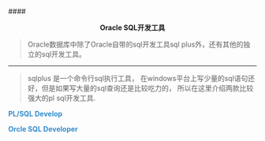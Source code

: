 ####<center><strong>Oracle SQL开发工具</strong></center>

> Oracle数据库中除了Oracle自带的sql开发工具sql plus外，还有其他的独立的sql开发工具。</br>

---

> sqlplus 是一个命令行sql执行工具，
> 在windows平台上写少量的sql语句还好，但是如果写大量的sql查询还是比较吃力的，
> 所以在这里介绍两款比较强大的pl sql开发工具.


**<span style="color:#338DCD">PL/SQL Develop</span>**

**<span style="color:#338DCD">Orcle SQL Developer</span>**

